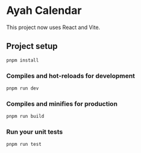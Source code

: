 # Ayah Calendar

This project now uses React and Vite.

## Project setup
```bash
pnpm install
```

### Compiles and hot-reloads for development
```bash
pnpm run dev
```

### Compiles and minifies for production
```bash
pnpm run build
```

### Run your unit tests
```bash
pnpm run test
```

